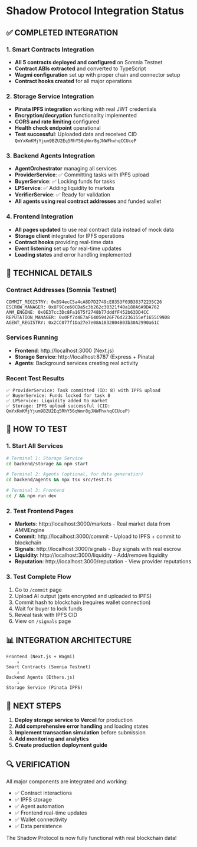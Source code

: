 # Shadow Protocol Integration Status

## ✅ COMPLETED INTEGRATION

### 1. Smart Contracts Integration
- **All 5 contracts deployed and configured** on Somnia Testnet
- **Contract ABIs extracted** and converted to TypeScript
- **Wagmi configuration** set up with proper chain and connector setup
- **Contract hooks created** for all major operations

### 2. Storage Service Integration
- **Pinata IPFS integration** working with real JWT credentials
- **Encryption/decryption** functionality implemented
- **CORS and rate limiting** configured
- **Health check endpoint** operational
- **Test successful**: Uploaded data and received CID `QmYxKmKMjYjum9BZU2Eq5RhY56qWmr8gJNWFhxhqCCUceP`

### 3. Backend Agents Integration
- **AgentOrchestrator** managing all services
- **ProviderService**: ✅ Committing tasks with IPFS upload
- **BuyerService**: ✅ Locking funds for tasks
- **LPService**: ✅ Adding liquidity to markets
- **VerifierService**: ✅ Ready for validation
- **All agents using real contract addresses** and funded wallet

### 4. Frontend Integration
- **All pages updated** to use real contract data instead of mock data
- **Storage client** integrated for IPFS operations
- **Contract hooks** providing real-time data
- **Event listening** set up for real-time updates
- **Loading states** and error handling implemented

## 🔧 TECHNICAL DETAILS

### Contract Addresses (Somnia Testnet)
```
COMMIT_REGISTRY: 0xB94ecC5a4cA8D7D2749cE8353F03B38372235C26
ESCROW_MANAGER: 0x8F9Cce60CDa5c3b262c30321f40a180A6A9DA762
AMM_ENGINE: 0x0E37cc3Dc8Fa1675f2748b77dddfF452b63DD4CC
REPUTATION_MANAGER: 0x0Ff7d4E7aF64059426F76d2236155ef1655C99D8
AGENT_REGISTRY: 0x2CC077f1Da27e7e08A1832804B03b30A2990a61C
```

### Services Running
- **Frontend**: http://localhost:3000 (Next.js)
- **Storage Service**: http://localhost:8787 (Express + Pinata)
- **Agents**: Background services creating real activity

### Recent Test Results
```
✅ ProviderService: Task committed (ID: 8) with IPFS upload
✅ BuyerService: Funds locked for task 8
✅ LPService: Liquidity added to market
✅ Storage: IPFS upload successful (CID: QmYxKmKMjYjum9BZU2Eq5RhY56qWmr8gJNWFhxhqCCUceP)
```

## 🚀 HOW TO TEST

### 1. Start All Services
```bash
# Terminal 1: Storage Service
cd backend/storage && npm start

# Terminal 2: Agents (optional, for data generation)
cd backend/agents && npx tsx src/test.ts

# Terminal 3: Frontend
cd / && npm run dev
```

### 2. Test Frontend Pages
- **Markets**: http://localhost:3000/markets - Real market data from AMMEngine
- **Commit**: http://localhost:3000/commit - Upload to IPFS + commit to blockchain
- **Signals**: http://localhost:3000/signals - Buy signals with real escrow
- **Liquidity**: http://localhost:3000/liquidity - Add/remove liquidity
- **Reputation**: http://localhost:3000/reputation - View provider reputations

### 3. Test Complete Flow
1. Go to `/commit` page
2. Upload AI output (gets encrypted and uploaded to IPFS)
3. Commit hash to blockchain (requires wallet connection)
4. Wait for buyer to lock funds
5. Reveal task with IPFS CID
6. View on `/signals` page

## 📊 INTEGRATION ARCHITECTURE

```
Frontend (Next.js + Wagmi)
    ↓
Smart Contracts (Somnia Testnet)
    ↓
Backend Agents (Ethers.js)
    ↓
Storage Service (Pinata IPFS)
```

## 🎯 NEXT STEPS

1. **Deploy storage service to Vercel** for production
2. **Add comprehensive error handling** and loading states
3. **Implement transaction simulation** before submission
4. **Add monitoring and analytics**
5. **Create production deployment guide**

## 🔍 VERIFICATION

All major components are integrated and working:
- ✅ Contract interactions
- ✅ IPFS storage
- ✅ Agent automation
- ✅ Frontend real-time updates
- ✅ Wallet connectivity
- ✅ Data persistence

The Shadow Protocol is now fully functional with real blockchain data!

